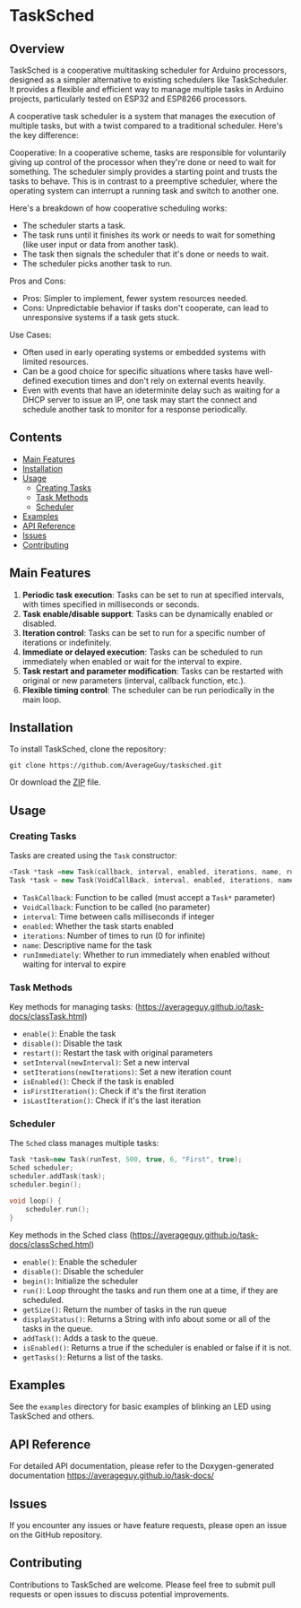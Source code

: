 # TaskSched

## Overview

TaskSched is a cooperative multitasking scheduler for Arduino processors, designed as a simpler alternative to existing schedulers like TaskScheduler. It provides a flexible and efficient way to manage multiple tasks in Arduino projects, particularly tested on ESP32 and ESP8266 processors.

A cooperative task scheduler is a system that manages the execution of multiple tasks, but with a twist compared to a traditional scheduler. Here's the key difference:

Cooperative: In a cooperative scheme, tasks are responsible for voluntarily giving up control of the processor when they're done or need to wait for something. The scheduler simply provides a starting point and trusts the tasks to behave.
This is in contrast to a preemptive scheduler, where the operating system can interrupt a running task and switch to another one.

Here's a breakdown of how cooperative scheduling works:

- The scheduler starts a task.
- The task runs until it finishes its work or needs to wait for something (like user input or data from another task).
- The task then signals the scheduler that it's done or needs to wait.
- The scheduler picks another task to run.

Pros and Cons:

- Pros: Simpler to implement, fewer system resources needed.
- Cons: Unpredictable behavior if tasks don't cooperate, can lead to unresponsive systems if a task gets stuck.

Use Cases:

- Often used in early operating systems or embedded systems with limited resources.
- Can be a good choice for specific situations where tasks have well-defined execution times and don't rely on external events heavily.
- Even with events that have an ideterminite delay such as waiting for a DHCP server to issue an IP, one task may start the connect and schedule another task to monitor for a response periodically.

## Contents

- [Main Features](#main-features)
- [Installation](#installation)
- [Usage](#usage)
  - [Creating Tasks](#creating-tasks)
  - [Task Methods](#task-methods)
  - [Scheduler](#scheduler)
- [Examples](#examples)
- [API Reference](#api-reference)
- [Issues](#issues)
- [Contributing](#contributing)

## Main Features

1. **Periodic task execution**: Tasks can be set to run at specified intervals, with times specified in milliseconds or seconds.
2. **Task enable/disable support**: Tasks can be dynamically enabled or disabled.
3. **Iteration control**: Tasks can be set to run for a specific number of iterations or indefinitely.
4. **Immediate or delayed execution**: Tasks can be scheduled to run immediately when enabled or wait for the interval to expire.
5. **Task restart and parameter modification**: Tasks can be restarted with original or new parameters (interval, callback function, etc.).
6. **Flexible timing control**: The scheduler can be run periodically in the main loop.

## Installation

To install TaskSched, clone the repository:

```
git clone https://github.com/AverageGuy/tasksched.git
```

Or download the [ZIP](https://github.com/AverageGuy/pyconky/archive/refs/heads/main.zip) file.

## Usage

### Creating Tasks

Tasks are created using the `Task` constructor:

```cpp
<Task *task =new Task(callback, interval, enabled, iterations, name, runImmediately);
Task *task = new Task(VoidCallBack, interval, enabled, iterations, name, runImmediately);
```

- `TaskCallback`: Function to be called (must accept a `Task*` parameter)
- `VoidCallback`: Function to be called (no parameter)
- `interval`: Time between calls milliseconds if integer
- `enabled`: Whether the task starts enabled
- `iterations`: Number of times to run (0 for infinite)
- `name`: Descriptive name for the task
- `runImmediately`: Whether to run immediately when enabled without waiting for interval to expire

### Task Methods

Key methods for managing tasks: (https://averageguy.github.io/task-docs/classTask.html)

- `enable()`: Enable the task
- `disable()`: Disable the task
- `restart()`: Restart the task with original parameters
- `setInterval(newInterval)`: Set a new interval
- `setIterations(newIterations)`: Set a new iteration count
- `isEnabled()`: Check if the task is enabled
- `isFirstIteration()`: Check if it's the first iteration
- `isLastIteration()`: Check if it's the last iteration

### Scheduler

The `Sched` class manages multiple tasks:

```cpp
Task *task=new Task(runTest, 500, true, 6, "First", true);
Sched scheduler;
scheduler.addTask(task);
scheduler.begin();

void loop() {
    scheduler.run();
}
```

Key methods in the Sched class (https://averageguy.github.io/task-docs/classSched.html)

- `enable()`: Enable the scheduler
- `disable()`: Disable the scheduler
- `begin()`: Initialize the scheduler
- `run()`: Loop throught the tasks and run them one at a time, if they are scheduled.
- `getSize()`: Return the number of tasks in the run queue
- `displayStatus()`: Returns a String with info about some or all of the tasks in the queue.
- `addTask()`: Adds a task to the queue.
- `isEnabled()`: Returns a true if the scheduler is enabled or false if it is not.
- `getTasks()`: Returns a list of the tasks.

## Examples

See the `examples` directory for basic examples of blinking an LED using TaskSched and others.

## API Reference

For detailed API documentation, please refer to the Doxygen-generated documentation https://averageguy.github.io/task-docs/ 

## Issues

If you encounter any issues or have feature requests, please open an issue on the GitHub repository.

## Contributing

Contributions to TaskSched are welcome. Please feel free to submit pull requests or open issues to discuss potential improvements.

